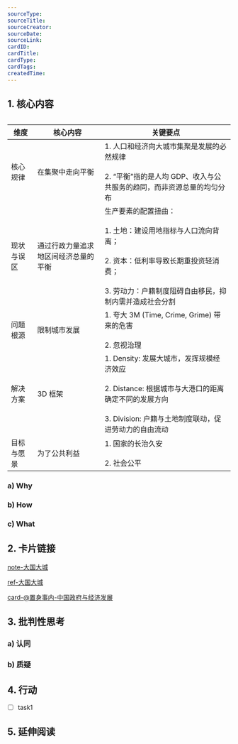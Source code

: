 ```yaml
---
sourceType: 
sourceTitle: 
sourceCreator: 
sourceDate: 
sourceLink: 
cardID:
cardTitle:
cardType: 
cardTags:
createdTime:
---
```


## 1. 核心内容

```mermaid

```

|维度   |核心内容   |关键要点   |
|---|---|---|
|核心规律   |在集聚中走向平衡   | 1. 人口和经济向大城市集聚是发展的必然规律 <br> <br> 2. “平衡”指的是人均 GDP、收入与公共服务的趋同，而非资源总量的均匀分布  |
|现状与误区   |通过行政力量追求地区间经济总量的平衡 | 生产要素的配置扭曲： <br> <br> 1. 土地：建设用地指标与人口流向背离； <br> <br> 2. 资本：低利率导致长期重投资轻消费； <br> <br>3. 劳动力：户籍制度阻碍自由移民，抑制内需并造成社会分割  |
|问题根源   |限制城市发展   | 1. 夸大 3M (Time, Crime, Grime) 带来的危害 <br> <br>2. 忽视治理  |
|解决方案   | 3D 框架  | 1. Density: 发展大城市，发挥规模经济效应 <br> <br> 2. Distance: 根据城市与大港口的距离确定不同的发展方向 <br> <br> 3. Division: 户籍与土地制度联动，促进劳动力的自由流动  |
|目标与愿景   | 为了公共利益  | 1. 国家的长治久安<br><br>2. 社会公平  |


### a) Why



### b) How



### c) What



## 2. 卡片链接

[note-大国大城](note-大国大城.md)

[ref-大国大城](ref-大国大城.md)

[card-@置身事内-中国政府与经济发展](card-@置身事内-中国政府与经济发展.md)

## 3. 批判性思考

### a) 认同

### b) 质疑



## 4. 行动

- [ ] task1

## 5. 延伸阅读
